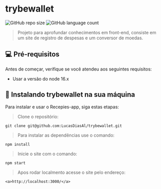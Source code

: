 # trybewallet

![GitHub repo size](https://img.shields.io/github/repo-size/LucasDiasAl/trybewallet?style=for-the-badge)
![GitHub language count](https://img.shields.io/github/languages/count/LucasDiasAl/trybewallet?style=for-the-badge)

> Projeto para aprofundar conhecimentos em front-end, consiste em um site de registro
> de despesas e um conversor de moedas.

## 💻 Pré-requisitos

Antes de começar, verifique se você atendeu aos seguintes requisitos:

* Usar a versão do node 16.x

## 🚀 Instalando trybewallet na sua máquina

Para instalar e usar o Recepies-app, siga estas etapas:
> Clone o repositório:
```
git clone git@github.com:LucasDiasAl/trybewallet.git
```
> Para instalar as dependências use o comando:
```
npm install
```
>Inicie o site com o comando:
```
npm start
```
>Apos rodar localmento acesse o site pelo endereço:
```
<a>http://localhost:3000/</a>
```

